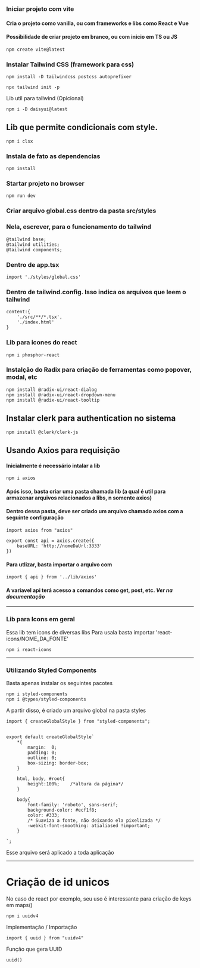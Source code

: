### Iniciar projeto com vite

#### Cria o projeto como vanilla, ou com frameworks e libs como React e Vue

#### Possibilidade de criar projeto em branco, ou com inicio em TS ou JS

    npm create vite@latest

### Instalar Tailwind CSS (framework para css)

    npm install -D tailwindcss postcss autoprefixer

    npx tailwind init -p

Lib util para tailwind (Opicional)

    npm i -D daisyui@latest

## Lib que permite condicionais com style.

    npm i clsx

### Instala de fato as dependencias

    npm install

### Startar projeto no browser

    npm run dev

### Criar arquivo global.css dentro da pasta src/styles

### Nela, escrever, para o funcionamento do tailwind

    @tailwind base;
    @tailwind utilities;
    @tailwind components;

### Dentro de app.tsx

    import './styles/global.css'

### Dentro de tailwind.config. Isso indica os arquivos que leem o tailwind

    content:{
    	'./src/**/*.tsx',
    	'./index.html'
    }

### Lib para icones do react

    npm i phosphor-react

### Instalção do Radix para criação de ferramentas como popover, modal, etc

    npm install @radix-ui/react-dialog
    npm install @radix-ui/react-dropdown-menu
    npm install @radix-ui/react-tooltip

## Instalar clerk para authentication no sistema

    npm install @clerk/clerk-js

## Usando Axios para requisição

#### Inicialmente é necessário intalar a lib

    npm i axios

#### Após isso, basta criar uma pasta chamada lib (a qual é util para armazenar arquivos relacionados a libs, n somente axios)

#### Dentro dessa pasta, deve ser criado um arquivo chamado axios com a seguinte configuração

    import axios from "axios"

    export const api = axios.create({
    	baseURL: 'http://nomeDaUrl:3333'
    })

#### Para utlizar, basta importar o arquivo com

    import { api } from '../lib/axios'

#### A variavel api terá acesso a comandos como get, post, etc. _Ver na documentação_

---

### Lib para Icons em geral

Essa lib tem icons de diversas libs
Para usala basta importar 'react-icons/NOME_DA_FONTE'

    npm i react-icons

---

### Utilizando Styled Components

Basta apenas instalar os seguintes pacotes

    npm i styled-components
    npm i @types/styled-components

A partir disso, é criado um arquivo global na pasta styles

    import { createGlobalStyle } from "styled-components";


    export default createGlobalStyle`
    	*{
    		margin:  0;
    		padding: 0;
    		outline: 0;
    		box-sizing: border-box;
    	}

    	html, body, #root{
    		height:100%;    /*altura da página*/
    	}

    	body{
    		font-family: 'roboto', sans-serif;
    		background-color: #ecf1f8;
    		color: #333;
    		/* Suaviza a fonte, não deixando ela pixelizada */
    		-webkit-font-smoothing: atialiased !important;
    	}

    `;

Esse arquivo será aplicado a toda aplicação

---

# Criação de id unicos

No caso de react por exemplo, seu uso é interessante para criação de keys em maps()

    npm i uuidv4

Implementação / Importação

    import { uuid } from "uuidv4"

Função que gera UUID

    uuid()
